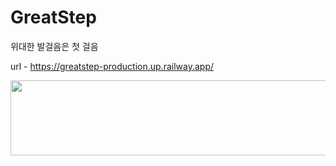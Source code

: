 # GreatStep

위대한 발걸음은 첫 걸음

url - https://greatstep-production.up.railway.app/

<a href="https://github.com/devxb/gitanimals">
  <img src="https://render.gitanimals.org/lines/{chounjae}?pet-id=1" width="1000" height="120"/>
</a>

